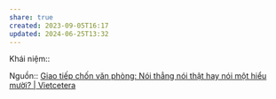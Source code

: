```yaml
---
share: true
created: 2023-09-05T16:17
updated: 2024-06-25T13:32
---
```

Khái niệm:: 

Nguồn:: [Giao tiếp chốn văn phòng: Nói thẳng nói thật hay nói một hiểu mười? | Vietcetera](https://vietcetera.com/vn/giao-tiep-chon-van-phong-noi-thang-noi-that-hay-noi-mot-hieu-muoi)